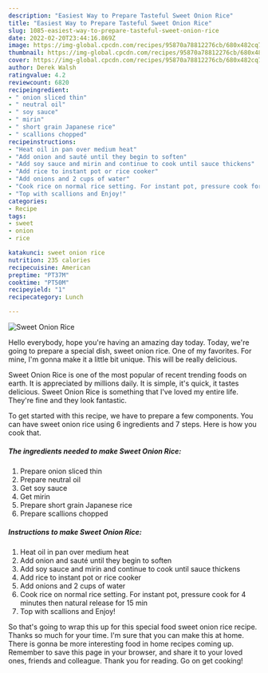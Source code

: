 ```yaml
---
description: "Easiest Way to Prepare Tasteful Sweet Onion Rice"
title: "Easiest Way to Prepare Tasteful Sweet Onion Rice"
slug: 1085-easiest-way-to-prepare-tasteful-sweet-onion-rice
date: 2022-02-20T23:44:16.869Z
image: https://img-global.cpcdn.com/recipes/95870a78812276cb/680x482cq70/sweet-onion-rice-recipe-main-photo.jpg
thumbnail: https://img-global.cpcdn.com/recipes/95870a78812276cb/680x482cq70/sweet-onion-rice-recipe-main-photo.jpg
cover: https://img-global.cpcdn.com/recipes/95870a78812276cb/680x482cq70/sweet-onion-rice-recipe-main-photo.jpg
author: Derek Walsh
ratingvalue: 4.2
reviewcount: 6820
recipeingredient:
- " onion sliced thin"
- " neutral oil"
- " soy sauce"
- " mirin"
- " short grain Japanese rice"
- " scallions chopped"
recipeinstructions:
- "Heat oil in pan over medium heat"
- "Add onion and sauté until they begin to soften"
- "Add soy sauce and mirin and continue to cook until sauce thickens"
- "Add rice to instant pot or rice cooker"
- "Add onions and 2 cups of water"
- "Cook rice on normal rice setting. For instant pot, pressure cook for 4 minutes then natural release for 15 min"
- "Top with scallions and Enjoy!"
categories:
- Recipe
tags:
- sweet
- onion
- rice

katakunci: sweet onion rice 
nutrition: 235 calories
recipecuisine: American
preptime: "PT37M"
cooktime: "PT50M"
recipeyield: "1"
recipecategory: Lunch

---
```



![Sweet Onion Rice](https://img-global.cpcdn.com/recipes/95870a78812276cb/680x482cq70/sweet-onion-rice-recipe-main-photo.jpg)

Hello everybody, hope you're having an amazing day today. Today, we're going to prepare a special dish, sweet onion rice. One of my favorites. For mine, I'm gonna make it a little bit unique. This will be really delicious.

Sweet Onion Rice is one of the most popular of recent trending foods on earth. It is appreciated by millions daily. It is simple, it's quick, it tastes delicious. Sweet Onion Rice is something that I've loved my entire life. They're fine and they look fantastic.




To get started with this recipe, we have to prepare a few components. You can have sweet onion rice using 6 ingredients and 7 steps. Here is how you cook that.

<!--inarticleads1-->

##### The ingredients needed to make Sweet Onion Rice:

1. Prepare  onion sliced thin
1. Prepare  neutral oil
1. Get  soy sauce
1. Get  mirin
1. Prepare  short grain Japanese rice
1. Prepare  scallions chopped




<!--inarticleads2-->

##### Instructions to make Sweet Onion Rice:

1. Heat oil in pan over medium heat
1. Add onion and sauté until they begin to soften
1. Add soy sauce and mirin and continue to cook until sauce thickens
1. Add rice to instant pot or rice cooker
1. Add onions and 2 cups of water
1. Cook rice on normal rice setting. For instant pot, pressure cook for 4 minutes then natural release for 15 min
1. Top with scallions and Enjoy!




So that's going to wrap this up for this special food sweet onion rice recipe. Thanks so much for your time. I'm sure that you can make this at home. There is gonna be more interesting food in home recipes coming up. Remember to save this page in your browser, and share it to your loved ones, friends and colleague. Thank you for reading. Go on get cooking!
